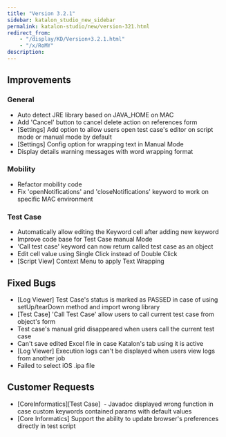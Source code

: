 ```yaml
---
title: "Version 3.2.1"
sidebar: katalon_studio_new_sidebar
permalink: katalon-studio/new/version-321.html
redirect_from:
    - "/display/KD/Version+3.2.1.html"
    - "/x/RoMY"
description:
---
```

Improvements
------------

### General

*   Auto detect JRE library based on JAVA_HOME on MAC
*   Add 'Cancel' button to cancel delete action on references form
*   \[Settings\] Add option to allow users open test case's editor on script mode or manual mode by default
*   \[Settings\] Config option for wrapping text in Manual Mode
*   Display details warning messages with word wrapping format

### Mobility

*   Refactor mobility code
*   Fix 'openNotifications' and 'closeNotifications' keyword to work on specific MAC environment

### Test Case

*   Automatically allow editing the Keyword cell after adding new keyword
*   Improve code base for Test Case manual Mode
*   'Call test case' keyword can now return called test case as an object
*   Edit cell value using Single Click instead of Double Click
*   \[Script View\] Context Menu to apply Text Wrapping

Fixed Bugs
----------

*   \[Log Viewer\] Test Case's status is marked as PASSED in case of using setUp/tearDown method and import wrong library
*   \[Test Case\] 'Call Test Case' allow users to call current test case from object's form
*   Test case's manual grid disappeared when users call the current test case
*   Can't save edited Excel file in case Katalon's tab using it is active
*   \[Log Viewer\] Execution logs can't be displayed when users view logs from another job
*   Failed to select iOS .ipa file

Customer Requests
-----------------

*   \[CoreInformatics\]\[Test Case\]  - Javadoc displayed wrong function in case custom keywords contained params with default values
*   \[Core Informatics\] Support the ability to update browser's preferences directly in test script
